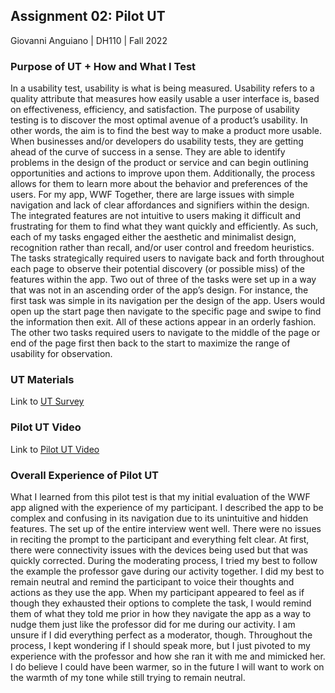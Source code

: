 ## Assignment 02: Pilot UT

Giovanni Anguiano | DH110 | Fall 2022

### Purpose of UT + How and What I Test

In a usability test, usability is what is being measured. Usability refers to a quality attribute that measures how easily usable a user interface is, based on effectiveness, efficiency, and satisfaction. The purpose of usability testing is to discover the most optimal avenue of a product’s usability. In other words, the aim is to find the best way to make a product more usable. When businesses and/or developers do usability tests, they are getting ahead of the curve of success in a sense. They are able to identify problems in the design of the product or service and can begin outlining opportunities and actions to improve upon them. Additionally, the process allows for them to learn more about the behavior and preferences of the users. For my app, WWF Together, there are large issues with simple navigation and lack of clear affordances and signifiers within the design. The integrated features are not intuitive to users making it difficult and frustrating for them to find what they want quickly and efficiently. As such, each of my tasks engaged either the aesthetic and minimalist design, recognition rather than recall, and/or user control and freedom heuristics. The tasks strategically required users to navigate back and forth throughout each page to observe their potential discovery (or possible miss) of the features within the app. Two out of three of the tasks were set up in a way that was not in an ascending order of the app’s design. For instance, the first task was simple in its navigation per the design of the app. Users would open up the start page then navigate to the specific page and swipe to find the information then exit. All of these actions appear in an orderly fashion. The other two tasks required users to navigate to the middle of the page or end of the page first then back to the start to maximize the range of usability for observation. 

### UT Materials

Link to [UT Survey](https://forms.gle/TBGXzguw688517qd8)

### Pilot UT Video

Link to [Pilot UT Video](https://drive.google.com/drive/folders/16Jy_tpU7IEz5xFUvFX9a1C4EhOwxExTb?usp=sharing)

### Overall Experience of Pilot UT

What I learned from this pilot test is that my initial evaluation of the WWF app aligned with the experience of my participant. I described the app to be complex and confusing in its navigation due to its unintuitive and hidden features. The set up of the entire interview went well. There were no issues in reciting the prompt to the participant and everything felt clear. At first, there were connectivity issues with the devices being used but that was quickly corrected. During the moderating process, I tried my best to follow the example the professor gave during our activity together. I did my best to remain neutral and remind the participant to voice their thoughts and actions as they use the app. When my participant appeared to feel as if though they exhausted their options to complete the task, I would remind them of what they told me prior in how they navigate the app as a way to nudge them just like the professor did for me during our activity. I am unsure if I did everything perfect as a moderator, though. Throughout the process, I kept wondering if I should speak more, but I just pivoted to my experience with the professor and how she ran it with me and mimicked her. I do believe I could have been warmer, so in the future I will want to work on the warmth of my tone while still trying to remain neutral. 
